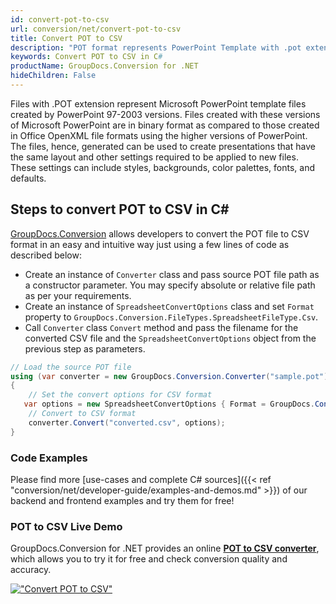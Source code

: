 ```yaml
---
id: convert-pot-to-csv
url: conversion/net/convert-pot-to-csv
title: Convert POT to CSV
description: "POT format represents PowerPoint Template with .pot extension. Learn how to convert POT to CSV file programmatically in C# language using GroupDocs.Conversion for .NET library."
keywords: Convert POT to CSV in C#
productName: GroupDocs.Conversion for .NET
hideChildren: False
---
```


Files with .POT extension represent Microsoft PowerPoint template files created by PowerPoint 97-2003 versions. Files created with these versions of Microsoft PowerPoint are in binary format as compared to those created in Office OpenXML file formats using the higher versions of PowerPoint. The files, hence, generated can be used to create presentations that have the same layout and other settings required to be applied to new files. These settings can include styles, backgrounds, color palettes, fonts, and defaults.

## Steps to convert POT to CSV in C#

[GroupDocs.Conversion](https://products.groupdocs.com/conversion/net) allows developers to convert the POT file to CSV format in an easy and intuitive way just using a few lines of code as described below:

* Create an instance of `Converter` class and pass source POT file path as a constructor parameter. You may specify absolute or relative file path as per your requirements. 
* Create an instance of `SpreadsheetConvertOptions` class and set `Format` property to `GroupDocs.Conversion.FileTypes.SpreadsheetFileType.Csv`.
* Call `Converter` class `Convert` method and pass the filename for the converted CSV file and the `SpreadsheetConvertOptions` object from the previous step as parameters.

```csharp
// Load the source POT file
using (var converter = new GroupDocs.Conversion.Converter("sample.pot"))
{
    // Set the convert options for CSV format
   var options = new SpreadsheetConvertOptions { Format = GroupDocs.Conversion.FileTypes.SpreadsheetFileType.Csv };
    // Convert to CSV format
    converter.Convert("converted.csv", options);
}
```

### Code Examples

Please find more [use-cases and complete C# sources]({{< ref "conversion/net/developer-guide/examples-and-demos.md" >}}) of our backend and frontend examples and try them for free!

### POT to CSV Live Demo

GroupDocs.Conversion for .NET provides an online [**POT to CSV converter**](https://products.groupdocs.app/conversion/pot-to-csv), which allows you to try it for free and check conversion quality and accuracy.

[!["Convert POT to CSV"](conversion/net/images/convert-to-csv/convert-pot-to-csv.png)](https://products.groupdocs.app/conversion/pot-to-csv)
